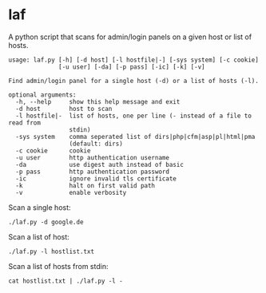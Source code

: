 laf
===

A python script that scans for admin/login panels on a given host or list of hosts.

```
usage: laf.py [-h] [-d host] [-l hostfile|-] [-sys system] [-c cookie]
              [-u user] [-da] [-p pass] [-ic] [-k] [-v]

Find admin/login panel for a single host (-d) or a list of hosts (-l).

optional arguments:
  -h, --help     show this help message and exit
  -d host        host to scan
  -l hostfile|-  list of hosts, one per line (- instead of a file to read from
                 stdin)
  -sys system    comma seperated list of dirs|php|cfm|asp|pl|html|pma
                 (default: dirs)
  -c cookie      cookie
  -u user        http authentication username
  -da            use digest auth instead of basic
  -p pass        http authentication password
  -ic            ignore invalid tls certificate
  -k             halt on first valid path
  -v             enable verbosity

```

Scan a single host:
```
./laf.py -d google.de
```

Scan a list of host:
```
./laf.py -l hostlist.txt
```

Scan a list of hosts from stdin:
```
cat hostlist.txt | ./laf.py -l -
```
